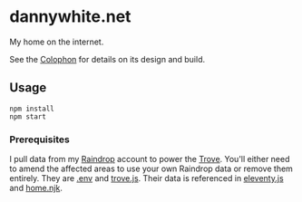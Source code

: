 # dannywhite.net

My home on the internet.

See the [Colophon](https://dannywhite.net/colophon) for details on its design and build.

## Usage

```shell
npm install
npm start
```

### Prerequisites

I pull data from my [Raindrop](https://raindrop.io) account to power the [Trove](https://dannywhite.net/colophon#trove). You'll either need to amend the affected areas to use your own Raindrop data or remove them entirely. They are [.env](.env.example) and [trove.js](/src/_data/trove.js). Their data is referenced in [eleventy.js](.eleventy.js) and [home.njk](/src/_includes/layouts/home.njk).
